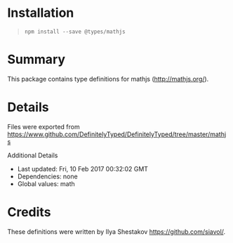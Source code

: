 # Installation
> `npm install --save @types/mathjs`

# Summary
This package contains type definitions for mathjs (http://mathjs.org/).

# Details
Files were exported from https://www.github.com/DefinitelyTyped/DefinitelyTyped/tree/master/mathjs

Additional Details
 * Last updated: Fri, 10 Feb 2017 00:32:02 GMT
 * Dependencies: none
 * Global values: math

# Credits
These definitions were written by Ilya Shestakov <https://github.com/siavol/>.
